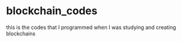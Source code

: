 # blockchain_codes

this is the codes that I programmed when I was studying and creating blockchains
